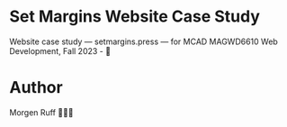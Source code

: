 # Set Margins Website Case Study
Website case study — setmargins.press — for MCAD MAGWD6610 Web Development, Fall 2023 - 🛜

# Author
Morgen Ruff 🧑🏻‍💻
